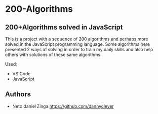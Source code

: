 # 200-Algorithms

## 200+Algorithms solved in JavaScript

This is a project with a sequence of 200 algorithms and perhaps more solved in the JavaScript programming language.
Some algorithms here presented 2 ways of solving in order to train my daily skills and also help others with solutions of these same algorithms.

Used:
 * VS Code
 * JavaScript
 
## Authors

 * Neto daniel Zinga https://github.com/dannyclever